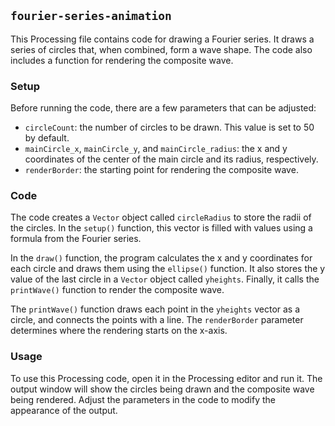 ## `fourier-series-animation`

This Processing file contains code for drawing a Fourier series. It draws a series of circles that, when combined, form a wave shape. The code also includes a function for rendering the composite wave.

### Setup

Before running the code, there are a few parameters that can be adjusted:

- `circleCount`: the number of circles to be drawn. This value is set to 50 by default.
- `mainCircle_x`, `mainCircle_y`, and `mainCircle_radius`: the x and y coordinates of the center of the main circle and its radius, respectively.
- `renderBorder`: the starting point for rendering the composite wave.

### Code

The code creates a `Vector` object called `circleRadius` to store the radii of the circles. In the `setup()` function, this vector is filled with values using a formula from the Fourier series.

In the `draw()` function, the program calculates the x and y coordinates for each circle and draws them using the `ellipse()` function. It also stores the y value of the last circle in a `Vector` object called `yheights`. Finally, it calls the `printWave()` function to render the composite wave.

The `printWave()` function draws each point in the `yheights` vector as a circle, and connects the points with a line. The `renderBorder` parameter determines where the rendering starts on the x-axis.

### Usage

To use this Processing code, open it in the Processing editor and run it. The output window will show the circles being drawn and the composite wave being rendered. Adjust the parameters in the code to modify the appearance of the output.
